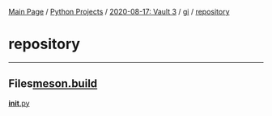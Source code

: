 [Main Page](/) / [Python Projects](/python) / [2020-08-17: Vault 3](2020-08-17_Vault_3) / [gi](gi) / [repository](repository)

# repository

-----

## Files[meson.build](meson.build)

[__init__.py](__init__.py)